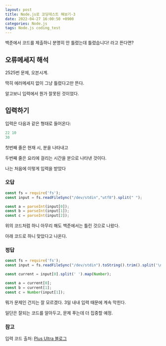 ```yaml
---
layout: post
title: Node.js로 코딩테스트 해보기-3
date: 2022-04-27 16:00:50 +0900
categories: Node.js
tags: Node.js coding_test 
---
```






백준에서 코드를 제출하니 분명히 안 틀렸는데 틀렸습니다! 라고 뜬다면?



## 오류메세지 해석

2525번 문제, 오븐시계.

딱히 에러메세지 없이 그냥 틀렸다고만 뜬다.

알고보니 입력에서 뭔가 잘못된 것이었다.

## 입력하기

입력은 다음과 같은 형태로 들어온다:

```js
22 10
30
```

첫번째 줄은 현재 시, 분을 나타내고

두번째 줄은 요리에 걸리는 시간을 분으로 나타낸 것이다.



나는 처음에 이렇게 입력을 받았다

### 오답

```js
const fs = require('fs');
const input = fs.readFileSync("/dev/stdin","utf8").split(" ");

const a = parseInt(input[0]);
const b = parseInt(input[1]);
const c = parseInt(input[2]);
```

위의 코드처럼 하니 아무리 해도 백준에서는 틀린 것으로 나왔다.

아래 코드로 하니 맞았다고 나온다.



### 정답

```js
const fs = require('fs'); 
const input = fs.readFileSync("/dev/stdin").toString().trim().split('\n'); 

const current = input[0].split(' ').map(Number);

const a = current[0];
const b = current[1];
const c = Number(input[1]);
```



뭐가 문제인 건지는 잘 모르겠다. 3일 내내 입력 때문에 계속 막힌다.

일단은 잘되는 코드를 알아두고, 문제 푸는데 더 집중할 예정.









### 참고

입력 코드 출처: [Plus Ultra 블로그](https://overcome-the-limits.tistory.com/244 ) 


